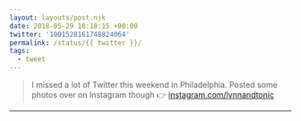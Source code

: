 ```yaml
---
layout: layouts/post.njk
date: 2018-05-29 18:18:15 +00:00
twitter: '1001528161748824064'
permalink: /status/{{ twitter }}/
tags: 
  - tweet
---
```


> I missed a lot of Twitter this weekend in Philadelphia. Posted some photos over on Instagram though 👉 [instagram.com/lynnandtonic](https://www.instagram.com/lynnandtonic)

---
